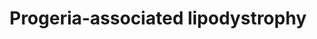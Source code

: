 ---
annotations:
- type: Pathway Ontology
  value: disease pathway
- type: Disease Ontology
  value: progeria
- type: Disease Ontology
  value: lipodystrophy
- type: Disease Ontology
  value: Werner syndrome
authors:
- UlasBabayigit
- Eweitz
- Fehrhart
- MaintBot
description: Progeroid syndromes are a group of diseases that cause premature aging
  in the affected. In this pathway, the progeroid diseases, which also show lipodystrophy
  in the affected, are in red and linked to these are the genes that are mutated for
  these diseases. These genes are specifically linked to lipodystrophy.
last-edited: 2021-06-20
organisms:
- Homo sapiens
redirect_from:
- /index.php/Pathway:WP5103
- /instance/WP5103
schema-jsonld:
- '@context': https://schema.org/
  '@id': https://wikipathways.github.io/pathways/WP5103.html
  '@type': Dataset
  creator:
    '@type': Organization
    name: WikiPathways
  description: Progeroid syndromes are a group of diseases that cause premature aging
    in the affected. In this pathway, the progeroid diseases, which also show lipodystrophy
    in the affected, are in red and linked to these are the genes that are mutated
    for these diseases. These genes are specifically linked to lipodystrophy.
  keywords:
  - RECQL
  - SMAD2
  - Mandibuloacral
  - SPRTN
  - FBN1
  - TGFB1
  - 'Nestor-Guillermo '
  - 'Hutchinson-Gilford '
  - PARP1
  - Asprosin
  - LMNB2
  - FNTA
  - Insulin
  - 'carcinoma predisposition syndrome '
  - CAAX
  - DPC
  - progeria syndrome
  - GPCR
  - Farnesyl
  - Lamin A
  - Fibrillin-1
  - SMAD3
  - 'MDP '
  - LMNB1
  - ICMT
  - Lamin B1
  - SMAD4
  - Lamin B2
  - Prelamin-A/C
  - dysplasia
  - 'Progeroid features-hepatocellular '
  - POLD1
  - Progeria Syndrome
  - syndrome
  - PPARG
  - KCNJ6
  - ZMPSTE24
  - 'Marfan '
  - Keppen-Lubinsky
  - 'Werner '
  - BANF1
  - Farnesyl-L-cysteine
  - LMNA
  - WRN
  license: CC0
  name: Progeria-associated lipodystrophy
seo: CreativeWork
title: Progeria-associated lipodystrophy
wpid: WP5103
---